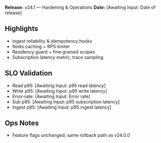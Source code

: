 **Release:** v24.1 — Hardening & Operations
**Date:** [Awaiting Input: Date of release]

## Highlights
- Ingest reliability & idempotency hooks
- Redis caching + RPS limiter
- Residency guard + fine‑grained scopes
- Subscription latency metric; trace sampling

## SLO Validation
- Read p95: [Awaiting Input: p95 read latency]
- Write p95: [Awaiting Input: p95 write latency]
- Error‑rate: [Awaiting Input: Error rate]
- Sub p95: [Awaiting Input: p95 subscription latency]
- Ingest p95: [Awaiting Input: p95 ingest latency]

## Ops Notes
- Feature flags unchanged; same rollback path as v24.0.0
